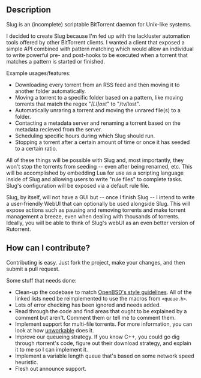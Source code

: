 ## Description

Slug is an (incomplete) scriptable BitTorrent daemon for Unix-like systems.

I decided to create Slug because I'm fed up with the lackluster automation tools offered by other BitTorrent clients. I wanted a client that exposed a simple API combined with pattern matching which would allow an individual to write powerful pre- and post-hooks to be executed when a torrent that matches a pattern is started or finished.

Example usages/features:

* Downloading every torrent from an RSS feed and then moving it to another folder automatically.
* Moving a torrent to a specific folder based on a pattern, like moving torrents that match the regex "*[Ll]ost*" to "/tv/lost".
* Automatically unraring a torrent and moving the unrared file(s) to a folder.
* Contacting a metadata server and renaming a torrent based on the metadata recieved from the server.
* Scheduling specific hours during which Slug should run.
* Stopping a torrent after a certain amount of time or once it has seeded to a certain ratio.

All of these things will be possible with Slug and, most importantly, they won't stop the torrents from seeding -- even after being renamed, etc. This will be accomplished by embedding Lua for use as a scripting language inside of Slug and allowing users to write "rule files" to complete tasks. Slug's configuration will be exposed via a default rule file.

Slug, by itself, will not have a GUI but -- once I finish Slug -- I intend to write a user-friendly WebUI that can optionally be used alongside Slug. This will expose actions such as pausing and removing torrents and make torrent management a breeze, even when dealing with thousands of torrents. Ideally, you will be able to think of Slug's webUI as an even better version of Rutorrent.

## How can I contribute?

Contributing is easy. Just fork the project, make your changes, and then submit a pull request. 

Some stuff that needs done:

* Clean-up the codebase to match [OpenBSD's style guidelines](http://www.openbsd.org/cgi-bin/man.cgi?query=style&apropos=0&sektion=0&manpath=OpenBSD+Current&arch=i386&format=html). All of the linked lists need be reimplemented to use the macros from `<queue.h>`.
* Lots of error checking has been ignored and needs added.
* Read through the code and find areas that ought to be explained by a comment but aren't. Comment them or tell me to comment them.
* Implement support for multi-file torrents. For more information, you can look at how [unworkable](http://code.google.com/p/unworkable/source/browse/#svn%2Ftrunk) does it.
* Improve our queueing strategy. If you know C++, you could go dig through rtorrent's code, figure out their download strategy, and explain it to me so I can implement it.
* Implement a variable length queue that's based on some network speed heuristic.
* Flesh out announce support. 
